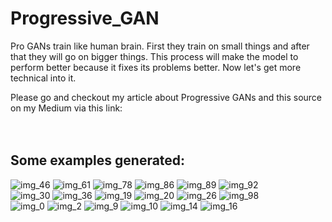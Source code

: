 # Progressive_GAN
Pro GANs train like human brain. First they train on small things and after that they will go on bigger things. This process will make the model to perform better because it fixes its problems better. Now let's get more technical into it. <br>

Please go and checkout my article about Progressive GANs and this source on my Medium via this link: <br>
<br>
<br>


## Some examples generated: <br>
![img_46](https://user-images.githubusercontent.com/91404054/228603849-4d8a7e4a-2a47-46ee-8487-c7906ccc9240.png)
![img_61](https://user-images.githubusercontent.com/91404054/228603854-873c16de-aad3-461f-ba3f-c0f401aad465.png)
![img_78](https://user-images.githubusercontent.com/91404054/228603860-500c5a12-234d-488f-9ce3-37e2ac84ccc4.png)
![img_86](https://user-images.githubusercontent.com/91404054/228603864-a57d8c2a-8327-4fa3-bc06-57ef04f38de6.png)
![img_89](https://user-images.githubusercontent.com/91404054/228603867-5e03affb-aaf9-480e-a265-fd74c7caf9a4.png)
![img_92](https://user-images.githubusercontent.com/91404054/228603871-a8300839-7c86-4156-b676-36a6fe3769f4.png)<br>
![img_30](https://user-images.githubusercontent.com/91404054/228603844-b6047cd2-79fb-439d-a545-75dc824308cd.png)
![img_36](https://user-images.githubusercontent.com/91404054/228603847-5873b70c-7b1b-4c40-8fe4-e00aa9fed1c6.png)
![img_19](https://user-images.githubusercontent.com/91404054/228603836-db3d02f7-dc3b-49d6-9dd7-fe62e7208a93.png)
![img_20](https://user-images.githubusercontent.com/91404054/228603840-70db24d3-b358-4836-b325-9809c1ec7491.png)
![img_26](https://user-images.githubusercontent.com/91404054/228603842-4c6c3390-545e-4d2c-bdaf-ac08e14a31ff.png)
![img_98](https://user-images.githubusercontent.com/91404054/228603788-d0d84fca-508f-4588-849c-af55530c8656.png)<br>
![img_0](https://user-images.githubusercontent.com/91404054/228603805-7dafa67b-ed3d-4cda-9986-aae960e1b888.png)
![img_2](https://user-images.githubusercontent.com/91404054/228603808-e4b29b2a-9dd6-4a99-a0f1-d4fe723c604c.png)
![img_9](https://user-images.githubusercontent.com/91404054/228603812-004cd46e-5b53-481e-b501-485720aa2f35.png)
![img_10](https://user-images.githubusercontent.com/91404054/228603818-eb15f18a-cb06-484d-aee4-1cedffda4a4a.png)
![img_14](https://user-images.githubusercontent.com/91404054/228603823-654c9719-8f20-449a-b2f7-4b317bec6fb2.png)
![img_16](https://user-images.githubusercontent.com/91404054/228603829-93540e5b-6892-4e39-9278-f52772aa76db.png)
